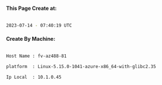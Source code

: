 
   
#### This Page Create at:

```bash

2023-07-14 - 07:40:19 UTC

```

#### Create By Machine:

```bash

Host Name : fv-az488-81

platform  : Linux-5.15.0-1041-azure-x86_64-with-glibc2.35

Ip Local  : 10.1.0.45

```

